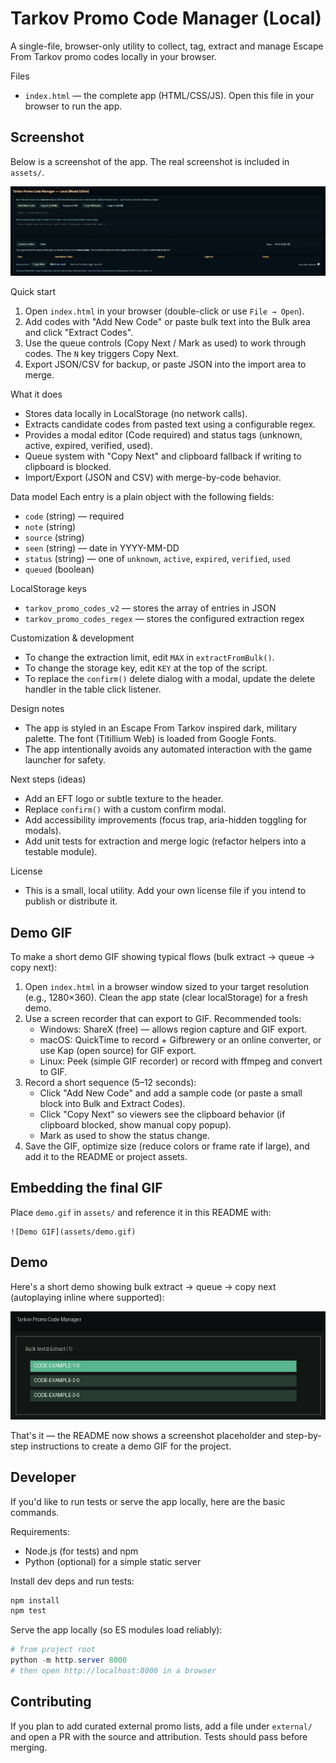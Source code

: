 Tarkov Promo Code Manager (Local)
=================================

A single-file, browser-only utility to collect, tag, extract and manage Escape From Tarkov promo codes locally in your browser.

Files
- `index.html` — the complete app (HTML/CSS/JS). Open this file in your browser to run the app.

Screenshot
---------

Below is a screenshot of the app. The real screenshot is included in `assets/`.

![App screenshot](assets/screenshot.png)

Quick start
1. Open `index.html` in your browser (double-click or use `File → Open`).
2. Add codes with "Add New Code" or paste bulk text into the Bulk area and click "Extract Codes".
3. Use the queue controls (Copy Next / Mark as used) to work through codes. The `N` key triggers Copy Next.
4. Export JSON/CSV for backup, or paste JSON into the import area to merge.

What it does
- Stores data locally in LocalStorage (no network calls).
- Extracts candidate codes from pasted text using a configurable regex.
- Provides a modal editor (Code required) and status tags (unknown, active, expired, verified, used).
- Queue system with "Copy Next" and clipboard fallback if writing to clipboard is blocked.
- Import/Export (JSON and CSV) with merge-by-code behavior.

Data model
Each entry is a plain object with the following fields:
- `code` (string) — required
- `note` (string)
- `source` (string)
- `seen` (string) — date in YYYY-MM-DD
- `status` (string) — one of `unknown`, `active`, `expired`, `verified`, `used`
- `queued` (boolean)

LocalStorage keys
- `tarkov_promo_codes_v2` — stores the array of entries in JSON
- `tarkov_promo_codes_regex` — stores the configured extraction regex

Customization & development
- To change the extraction limit, edit `MAX` in `extractFromBulk()`.
- To change the storage key, edit `KEY` at the top of the script.
- To replace the `confirm()` delete dialog with a modal, update the delete handler in the table click listener.

Design notes
- The app is styled in an Escape From Tarkov inspired dark, military palette. The font (Titillium Web) is loaded from Google Fonts.
- The app intentionally avoids any automated interaction with the game launcher for safety.

Next steps (ideas)
- Add an EFT logo or subtle texture to the header.
- Replace `confirm()` with a custom confirm modal.
- Add accessibility improvements (focus trap, aria-hidden toggling for modals).
- Add unit tests for extraction and merge logic (refactor helpers into a testable module).

License
- This is a small, local utility. Add your own license file if you intend to publish or distribute it.

Demo GIF
--------
To make a short demo GIF showing typical flows (bulk extract → queue → copy next):

1. Open `index.html` in a browser window sized to your target resolution (e.g., 1280×360). Clean the app state (clear localStorage) for a fresh demo.
2. Use a screen recorder that can export to GIF. Recommended tools:
	- Windows: ShareX (free) — allows region capture and GIF export.
	- macOS: QuickTime to record + Gifbrewery or an online converter, or use Kap (open source) for GIF export.
	- Linux: Peek (simple GIF recorder) or record with ffmpeg and convert to GIF.
3. Record a short sequence (5–12 seconds):
	- Click "Add New Code" and add a sample code (or paste a small block into Bulk and Extract Codes).
	- Click "Copy Next" so viewers see the clipboard behavior (if clipboard blocked, show manual copy popup).
	- Mark as used to show the status change.
4. Save the GIF, optimize size (reduce colors or frame rate if large), and add it to the README or project assets.

Embedding the final GIF
---------------------
Place `demo.gif` in `assets/` and reference it in this README with:

```
![Demo GIF](assets/demo.gif)
```

Demo
----
Here's a short demo showing bulk extract → queue → copy next (autoplaying inline where supported):

![Demo GIF](assets/demo.gif)

That's it — the README now shows a screenshot placeholder and step-by-step instructions to create a demo GIF for the project.

Developer
---------
If you'd like to run tests or serve the app locally, here are the basic commands.

Requirements:
- Node.js (for tests) and npm
- Python (optional) for a simple static server

Install dev deps and run tests:

```powershell
npm install
npm test
```

Serve the app locally (so ES modules load reliably):

```powershell
# from project root
python -m http.server 8000
# then open http://localhost:8000 in a browser
```

Contributing
------------
If you plan to add curated external promo lists, add a file under `external/` and open a PR with the source and attribution. Tests should pass before merging.
